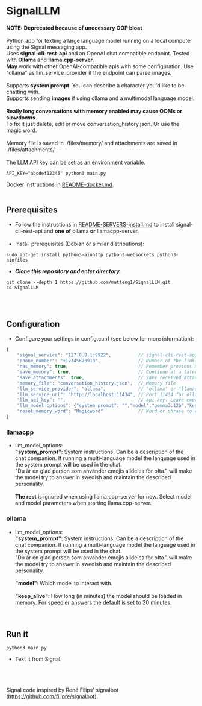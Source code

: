 # SignalLLM
**NOTE: Deprecated because of unecessary OOP bloat**<br><br>
Python app for texting a large language model running on a local computer using the Signal messaging app.<br>
Uses **signal-cli-rest-api** and an OpenAI chat compatible endpoint. Tested with **Ollama** and **llama.cpp-server**. <br>
**May** work with other OpenAI-compatible apis with some configuration. Use "ollama" as llm_service_provider if the endpoint can parse images. <br><br>
Supports **system prompt**. You can describe a character you'd like to be chatting with.<br>
Supports sending **images** if using ollama and a multimodal language model. <br><br>
**Really long conversations with memory enabled may cause OOMs or slowdowns.** <br>
To fix it just delete, edit or move conversation_history.json. Or use the magic word.<br><br>
Memory file is saved in ./files/memory/ and attachments are saved in ./files/attachments/<br><br>
The LLM API key can be set as an environment variable.<br>
```shell
API_KEY="abcdef12345" python3 main.py
```
Docker instructions in [README-docker.md](README-docker.md).<br><br>

## Prerequisites
* Follow the instructions in [README-SERVERS-install.md](README-SERVERS-install.md) to install signal-cli-rest-api and **one of** ollama **or** llamacpp-server.<br><br>
* Install prerequisites (Debian or similar distributions):
```shell
sudo apt-get install python3-aiohttp python3-websockets python3-aiofiles
```
* ***Clone this repository and enter directory.***
```shell
git clone --depth 1 https://github.com/matteng1/SignalLLM.git
cd SignalLLM
```
<br><br>
## Configuration
* Configure your settings in config.conf (see below for more information):
```javascript
{
    "signal_service": "127.0.0.1:9922",          // signal-cli-rest-api
    "phone_number": "+12345678910",              // Number of the linked Signal account
    "has_memory": true,                          // Remember previous messages
    "save_memory": true,                         // Continue at a later run
    "save_attachments": true,                    // Save received attachments
    "memory_file": "conversation_history.json",  // Memory file
    "llm_service_provider": "ollama",            // "ollama" or "llamacpp"
    "llm_service_url": "http://localhost:11434", // Port 11434 for ollama. 8080 for llamacpp
    "llm_api_key": "",                           // api key. Leave empty for local servers.
    "llm_model_options": {"system_prompt": "","model":"gemma3:12b","keep_alive": 30}, // See below
    "reset_memory_word": "Magicword"             // Word or phrase to clear memory
}
```
### llamacpp
* llm_model_options:<br>
**"system_prompt"**: System instructions. Can be a description of the chat companion. If running a multi-language model the language used in the system prompt will be used in the chat.<br>
"Du är en glad person som använder emojis alldeles för ofta." will make the model try to answer in swedish and maintain the described personality.<br><br>
**The rest** is ignored when using llama.cpp-server for now. Select model and model parameters when starting llama.cpp-server.<br>
### ollama
* llm_model_options:<br>
**"system_prompt"**: System instructions. Can be a description of the chat companion. If running a multi-language model the language used in the system prompt will be used in the chat.<br>
"Du är en glad person som använder emojis alldeles för ofta." will make the model try to answer in swedish and maintain the described personality.<br><br>
**"model"**:         Which model to interact with.<br><br>
**"keep_alive"**:    How long (in minutes) the model should be loaded in memory. For speedier answers the default is set to 30 minutes.<br><br><br>
## Run it
```shell
python3 main.py
```
* Text it from Signal.

<br><br><br>
Signal code inspired by René Filips' signalbot (https://github.com/filipre/signalbot).
